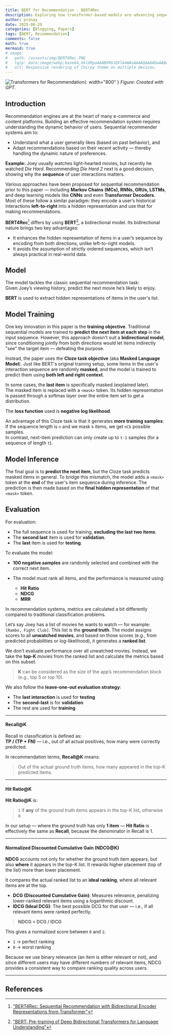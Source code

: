 ```yaml
---
title: BERT for Recommendation - BERT4Rec
description: Exploring how transformer-based models are advancing sequential recommendation systems.
author: pranay
date: 2025-06-29
categories: [Blogging, Papers]
tags: [BERT, Recommendation]
comments: false
math: true
mermaid: true
# image:
#   path: /assests/img/BERT4Rec.PNG
#   lqip: data:image/webp;base64,UklGRpoAAABXRUJQVlA4WAoAAAAQAAAADwAABwAAQUxQSDIAAAARL0AmbZurmr57yyIiqE8oiG0bejIYEQTgqiDA9vqnsUSI6H+oAERp2HZ65qP/VIAWAFZQOCBCAAAA8AEAnQEqEAAIAAVAfCWkAALp8sF8rgRgAP7o9FDvMCkMde9PK7euH5M1m6VWoDXf2FkP3BqV0ZYbO6NA/VFIAAAA
#   alt: Responsive rendering of Chirpy theme on multiple devices.
---
```

![Transformers for Recommendation](/assets/img/bert4rec.png){: width="800" }
_Figure: Created with GPT._


## Introduction

Recommendation engines are at the heart of many e-commerce and content platforms. Building an effective recommendation system requires understanding the dynamic behavior of users. Sequential recommender systems aim to:

- Understand what a user generally likes (based on past behavior), and  
- Adapt recommendations based on their recent activity — thereby handling the dynamic nature of preferences.

**Example:** Joey usually watches light-hearted movies, but recently he watched *Die Hard*. Recommending *Die Hard 2* next is a good decision, showing why the **sequence** of user interactions matters.

Various approaches have been proposed for sequential recommendation prior to this paper — including **Markov Chains (MCs), RNNs, GRUs, LSTMs**, and deep learning models like **CNNs** and even **Transformer Decoders**. Most of these follow a similar paradigm: they encode a user’s historical interactions **left-to-right** into a hidden representation and use that for making recommendations.

**BERT4Rec**[^1] differs by using **BERT**[^2], a bidirectional model. Its bidirectional nature brings two key advantages:

- It enhances the hidden representation of items in a user’s sequence by encoding from both directions, unlike left-to-right models.
- It avoids the assumption of strictly ordered sequences, which isn’t always practical in real-world data.

## Model

The model tackles the classic sequential recommendation task:  
Given Joey’s viewing history, predict the next movie he’s likely to enjoy.

**BERT** is used to extract hidden representations of items in the user's list.

## Model Training

One key innovation in this paper is the **training objective**. Traditional sequential models are trained to **predict the next item at each step** in the input sequence. However, this approach doesn't suit a **bidirectional model**, since conditioning jointly from both directions would let items indirectly "see" the target item — defeating the purpose.

Instead, the paper uses the **Cloze task objective** (aka **Masked Language Model**). Just like BERT's original training setup, some items in the user's interaction sequence are randomly **masked**, and the model is trained to predict them using **both left and right context**.

In some cases, the **last item** is specifically masked (explained later).  
The masked item is replaced with a `<mask>` token. Its hidden representation is passed through a softmax layer over the entire item set to get a distribution.

The **loss function** used is **negative log likelihood**.

An advantage of this Cloze task is that it generates **more training samples**:  
If the sequence length is `n` and we mask `k` items, we get `nCk` possible samples.  
In contrast, next-item prediction can only create up to `t-1` samples (for a sequence of length `t`).

## Model Inference

The final goal is to **predict the next item**, but the Cloze task predicts masked items in general. To bridge this mismatch, the model adds a `<mask>` token at the **end** of the user's item sequence during inference. The prediction is then made based on the **final hidden representation** of that `<mask>` token.

## Evaluation

For evaluation:

- The full sequence is used for training, **excluding the last two items**.
- The **second last** item is used for **validation**.
- The **last** item is used for **testing**.

To evaluate the model:

- **100 negative samples** are randomly selected and combined with the correct next item.
- The model must rank all items, and the performance is measured using:

  - **Hit Ratio**
  - **NDCG**
  - **MRR**

In recommendation systems, metrics are calculated a bit differently compared to traditional classification problems.

Let’s say Joey has a list of movies he wants to watch — for example: `[Rambo, Fight Club]`. This list is the **ground truth**. The model assigns scores to all **unwatched movies**, and based on those scores (e.g., from predicted probabilities or log-likelihood), it generates a **ranked list**.

We don't evaluate performance over all unwatched movies. Instead, we take the **top-K** movies from the ranked list and calculate the metrics based on this subset.

> **K** can be considered as the size of the app’s recommendation block (e.g., top 5 or top 10).

We also follow the **leave-one-out evaluation strategy**:
- The **last interaction** is used for **testing**
- The **second-last** is for **validation**
- The rest are used for **training**

---

####  Recall@K

Recall in classification is defined as:  
**TP / (TP + FN)** — i.e., out of all actual positives, how many were correctly predicted.

In recommendation terms, **Recall@K** means:
> Out of the actual ground truth items, how many appeared in the top-K predicted items.

---

####  Hit Ratio@K

**Hit Ratio@K** is:
> `1` if **any** of the ground truth items appears in the top-K list, otherwise `0`.

In our setup — where the ground truth has only **1 item** — **Hit Ratio** is effectively the same as **Recall**, because the denominator in Recall is 1.

---

####  Normalized Discounted Cumulative Gain (NDCG@K)

**NDCG** accounts not only for whether the ground truth item appears, but also **where** it appears in the top-K list. It rewards higher placement (top of the list) more than lower placement.

It compares the actual ranked list to an **ideal ranking**, where all relevant items are at the top.

- **DCG (Discounted Cumulative Gain)**: Measures relevance, penalizing lower-ranked relevant items using a logarithmic discount.
- **IDCG (Ideal DCG)**: The best possible DCG for that user — i.e., if all relevant items were ranked perfectly.

> **NDCG = DCG / IDCG**

This gives a normalized score between `0` and `1`:
- `1` → perfect ranking
- `0` → worst ranking

Because we use binary relevance (an item is either relevant or not), and since different users may have different numbers of relevant items, NDCG provides a consistent way to compare ranking quality across users.

---

## References

[^1]:["BERT4Rec: Sequential Recommendation with Bidirectional Encoder Representations from Transformer"](https://arxiv.org/pdf/1904.06690)
[^2]:["BERT: Pre-training of Deep Bidirectional Transformers for Language Understanding"](https://arxiv.org/pdf/1810.04805)
